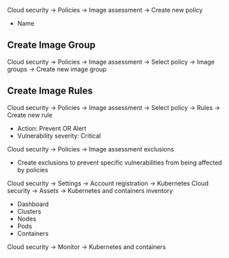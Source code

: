 

Cloud security -> Policies -> Image assessment -> Create new policy
* Name

## Create Image Group
Cloud security -> Policies -> Image assessment -> Select policy -> Image groups -> Create new image group

## Create Image Rules
Cloud security -> Policies -> Image assessment -> Select policy -> Rules -> Create new rule
* Action: Prevent OR Alert
* Vulnerability severity: Critical



Cloud security -> Policies -> Image assessment exclusions
* Create exclusions to prevent specific vulnerabilities from being affected by policies



Cloud security -> Settings -> Account registration -> Kubernetes
Cloud security -> Assets -> Kubernetes and containers inventory
* Dashboard
* Clusters
* Nodes
* Pods
* Containers

Cloud security -> Monitor -> Kubernetes and containers
